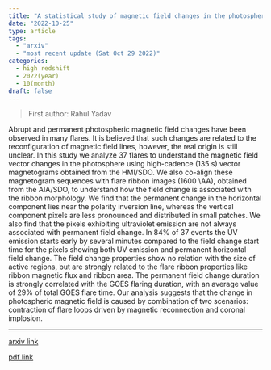 ```yaml
---
title: "A statistical study of magnetic field changes in the photosphere during solar flares using high-cadence vector magnetograms and their association with flare ribbons"
date: "2022-10-25"
type: article
tags:
  - "arxiv"
  - "most recent update (Sat Oct 29 2022)"
categories:
  - high redshift
  - 2022(year)
  - 10(month)
draft: false
---
```


> First author: Rahul Yadav

 Abrupt and permanent photospheric magnetic field changes have been observed
in many flares. It is believed that such changes are related to the
reconfiguration of magnetic field lines, however, the real origin is still
unclear. In this study we analyze 37 flares to understand the magnetic field
vector changes in the photosphere using high-cadence (135 s) vector
magnetograms obtained from the HMI/SDO. We also co-align these magnetogram
sequences with flare ribbon images (1600 \AA), obtained from the AIA/SDO, to
understand how the field change is associated with the ribbon morphology. We
find that the permanent change in the horizontal component lies near the
polarity inversion line, whereas the vertical component pixels are less
pronounced and distributed in small patches. We also find that the pixels
exhibiting ultraviolet emission are not always associated with permanent field
change. In 84% of 37 events the UV emission starts early by several minutes
compared to the field change start time for the pixels showing both UV emission
and permanent horizontal field change. The field change properties show no
relation with the size of active regions, but are strongly related to the flare
ribbon properties like ribbon magnetic flux and ribbon area. The permanent
field change duration is strongly correlated with the GOES flaring duration,
with an average value of 29% of total GOES flare time. Our analysis suggests
that the change in photospheric magnetic field is caused by combination of two
scenarios: contraction of flare loops driven by magnetic reconnection and
coronal implosion.

---
[arxiv link](http://arxiv.org/abs/2210.14264v1)

[pdf link](http://arxiv.org/pdf/2210.14264v1)